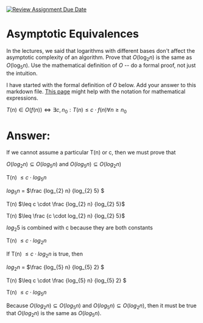 [![Review Assignment Due Date](https://classroom.github.com/assets/deadline-readme-button-24ddc0f5d75046c5622901739e7c5dd533143b0c8e959d652212380cedb1ea36.svg)](https://classroom.github.com/a/fbkbKZ5N)
# Asymptotic Equivalences

In the lectures, we said that logarithms with different bases don't affect the
asymptotic complexity of an algorithm. Prove that $O(\log_{2} n)$ is the same as
$O(\log_{5} n)$. Use the mathematical definition of $O$ -- do a formal proof,
not just the intuition.

I have started with the formal definition of $O$ below. Add your answer to this
markdown file. [This
page](https://docs.github.com/en/get-started/writing-on-github/working-with-advanced-formatting/writing-mathematical-expressions)
might help with the notation for mathematical expressions.

$T(n) \in O(f(n)) \iff \exists c, n_0: T(n) \leq c \cdot f(n) \forall n \geq n_0$

# Answer:

If we cannot assume a particular T(n) or c, then we must prove that 

$O(log_{2} n) \subseteq O(log_{5} n)$ and $O(log_{5} n) \subseteq O(log_{2} n)$

T(n) $\leq c \cdot log_{5} n$

$log_{5} n$ = $\frac {log_{2} n} {log_{2} 5} $

T(n) $\leq c \cdot \frac {log_{2} n} {log_{2} 5}$

T(n) $\leq \frac {c \cdot log_{2} n} {log_{2} 5}$

$log_{2} 5$ is combined with c because they are both constants

T(n) $\leq c \cdot log_{2} n$

If T(n) $\leq c \cdot log_{2} n$ is true, then

$log_{2} n$ = $\frac {log_{5} n} {log_{5} 2} $

T(n) $\leq c \cdot \frac {log_{5} n} {log_{5} 2} $

T(n) $\leq c \cdot log_{5} n$

Because $O(log_{2} n) \subseteq O(log_{5} n)$ and $O(log_{5} n) \subseteq O(log_{2} n)$, 
then it must be true that $O(log_{2} n)$ is the same as $O(log_{5} n)$.
